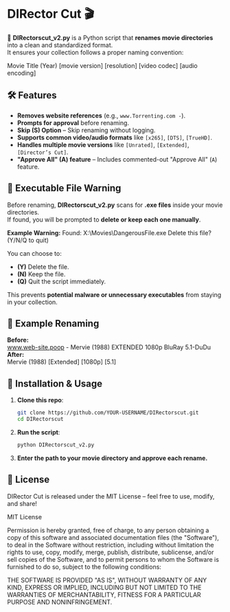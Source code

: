 # DIRector Cut 🎬

🚀 **DIRectorscut_v2.py** is a Python script that **renames movie directories** into a clean and standardized format.  
It ensures your collection follows a proper naming convention:

Movie Title (Year) [movie version] [resolution] [video codec] [audio encoding] 

## 🛠 Features
- **Removes website references** (e.g., `www.Torrenting.com -`).
- **Prompts for approval** before renaming.
- **Skip (S) Option** – Skip renaming without logging.
- **Supports common video/audio formats** like `[x265]`, `[DTS]`, `[TrueHD]`.
- **Handles multiple movie versions** like `[Unrated]`, `[Extended]`, `[Director’s Cut]`.
- **"Approve All" (A) feature** – Includes commented-out "Approve All" (`A`) feature.

## 🚨 Executable File Warning
Before renaming, **DIRectorscut_v2.py** scans for **.exe files** inside your movie directories.  
If found, you will be prompted to **delete or keep each one manually**.  

**Example Warning:**
Found: X:\Movies\DangerousFile.exe Delete this file? (Y/N/Q to quit)

You can choose to:
- **(Y)** Delete the file.
- **(N)** Keep the file.
- **(Q)** Quit the script immediately.

This prevents **potential malware or unnecessary executables** from staying in your collection.

## 📌 Example Renaming
**Before:**  
www.web-site.poop - Mervie (1988) EXTENDED 1080p BluRay 5.1-DuDu
**After:**  
Mervie (1988) [Extended] [1080p] [5.1]

## 🔧 Installation & Usage
1. **Clone this repo**:  
   ```bash
   git clone https://github.com/YOUR-USERNAME/DIRectorscut.git
   cd DIRectorscut
2. **Run the script**:
   ```bash
   python DIRectorscut_v2.py
3. **Enter the path to your movie directory and approve each rename.**

## 🔖 License
DIRector Cut is released under the MIT License – feel free to use, modify, and share!

MIT License

Permission is hereby granted, free of charge, to any person obtaining a copy
of this software and associated documentation files (the "Software"), to deal
in the Software without restriction, including without limitation the rights
to use, copy, modify, merge, publish, distribute, sublicense, and/or sell
copies of the Software, and to permit persons to whom the Software is
furnished to do so, subject to the following conditions:

THE SOFTWARE IS PROVIDED "AS IS", WITHOUT WARRANTY OF ANY KIND, EXPRESS OR
IMPLIED, INCLUDING BUT NOT LIMITED TO THE WARRANTIES OF MERCHANTABILITY,
FITNESS FOR A PARTICULAR PURPOSE AND NONINFRINGEMENT.